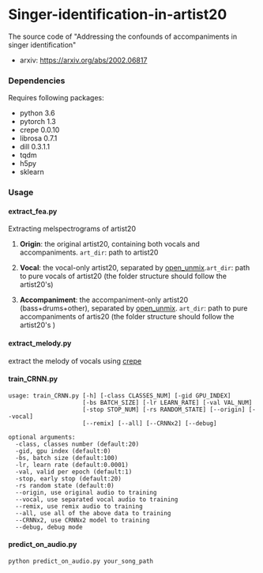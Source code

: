 # Singer-identification-in-artist20
The source code of "Addressing the confounds of accompaniments in singer identification"
- arxiv: https://arxiv.org/abs/2002.06817

### Dependencies

Requires following packages:

- python 3.6
- pytorch 1.3
- crepe 0.0.10
- librosa 0.7.1
- dill 0.3.1.1
- tqdm
- h5py
- sklearn

### Usage
#### extract_fea.py
Extracting melspectrograms of artist20 
1. **Origin**: the original artist20, containing both vocals and accompaniments. `art_dir`: path to artist20
    
2. **Vocal**: the vocal-only artist20, separated by [open_unmix](https://github.com/sigsep/open-unmix-pytorch).`art_dir`: path to pure vocals of artist20 (the folder structure should follow the artist20's)
    
3. **Accompaniment**: the accompaniment-only artist20 (bass+drums+other), separated by [open_unmix](https://github.com/sigsep/open-unmix-pytorch). `art_dir`: path to pure accompaniments of artis20 (the folder structure should follow the artist20's )
    
#### extract_melody.py
extract the melody of vocals using [crepe](https://github.com/marl/crepe)
#### train_CRNN.py
```
usage: train_CRNN.py [-h] [-class CLASSES_NUM] [-gid GPU_INDEX]
                     [-bs BATCH_SIZE] [-lr LEARN_RATE] [-val VAL_NUM]  
                     [-stop STOP_NUM] [-rs RANDOM_STATE] [--origin] [--vocal]
                     [--remix] [--all] [--CRNNx2] [--debug]

optional arguments:
  -class, classes number (default:20)
  -gid, gpu index (default:0)
  -bs, batch size (default:100)
  -lr, learn rate (default:0.0001)
  -val, valid per epoch (default:1)
  -stop, early stop (default:20)
  -rs random state (default:0)
  --origin, use original audio to training
  --vocal, use separated vocal audio to training
  --remix, use remix audio to training
  --all, use all of the above data to training
  --CRNNx2, use CRNNx2 model to training
  --debug, debug mode
```
#### predict_on_audio.py
```
python predict_on_audio.py your_song_path
```
